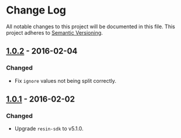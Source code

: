 # Change Log

All notable changes to this project will be documented in this file.
This project adheres to [Semantic Versioning](http://semver.org/).

## [1.0.2] - 2016-02-04

### Changed

- Fix `ignore` values not being split correctly.

## [1.0.1] - 2016-02-02

### Changed

- Upgrade `resin-sdk` to v5.1.0.

[1.0.2]: https://github.com/resin-io/resin-plugin-sync/compare/v1.0.1...v1.0.2
[1.0.1]: https://github.com/resin-io/resin-plugin-sync/compare/v1.0.0...v1.0.1
